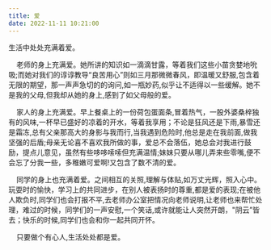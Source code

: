 ```yaml
---
title: 爱
date: 2022-11-11 10:21:00
---
```

<!-- wp:paragraph -->
<p>    生活中处处充满着爱。</p>
<!-- /wp:paragraph -->

<!-- wp:paragraph -->
<p>&nbsp;&nbsp;&nbsp;&nbsp;老师的身上充满爱。她所讲的知识如一滴滴甘露，等着我们这些小苗贪婪地吮吸;而她对我们的谆谆教导“良苦用心”则如三月那微微春风，即温暖又舒服,包含着无限的期望，那一声声急切的的询问,如一瓶妙药,似乎让不适得以一些缓解。她不是我的父母,但我却从她的身上,感到了如父母般的爱。</p>
<!-- /wp:paragraph -->

<!-- wp:paragraph -->
<p>&nbsp;&nbsp;&nbsp;&nbsp;家人的身上充满爱。早上餐桌上的一份荷包蛋面条,冒着热气，一股外婆桑梓独有的风味,一杯早已盛好的凉着的开水，等着我享用；不论是狂风还是下雨,暴雪还是霜冻,总有父亲那高大的身影与我而行,当我遇到危险时,他总是走在我前面,做我坚强的后盾;母亲无论喜不喜欢我所做的事，爱总不会落伍，她总会对我进行鼓励，提点儿意见，虽然有些哆哆嗦嗦但充满温情;妹妹只要从哪儿弄来些零嘴,便不会忘了分我一些，多稚嫩可爱啊!又包含了数不清的爱。</p>
<!-- /wp:paragraph -->

<!-- wp:paragraph -->
<p>&nbsp;&nbsp;&nbsp;&nbsp;同学的身上也充满着爱。之间相互的关照,理解与体贴,如万丈光辉，照入心中。玩耍时的愉快，学习上的共同进步，在别人被表扬时的尊重,都是爱的表现;在被他人欺负时,同学们也会打报不平,去老师办公室把情况向老师说明,让老师也来帮忙处理，难过的时候，同学们的一声安慰,一个笑话,或许就能让人突然开朗，"阴云”皆去；快乐的时候,同学们也会和你一起共同开怀。</p>
<!-- /wp:paragraph -->

<!-- wp:paragraph -->
<p>&nbsp;&nbsp;&nbsp;&nbsp;只要做个有心人,生活处处都是爱。</p>
<!-- /wp:paragraph -->
